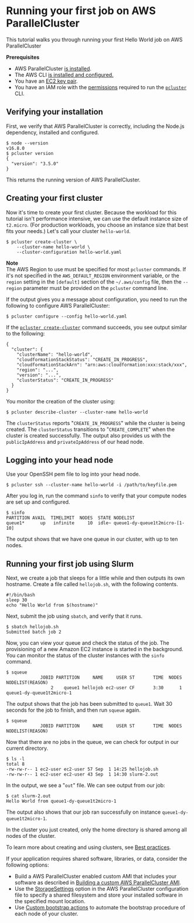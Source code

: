 # Running your first job on AWS ParallelCluster<a name="tutorials-running-your-first-job-on-version-3"></a>

This tutorial walks you through running your first Hello World job on AWS ParallelCluster

**Prerequisites**
+ AWS ParallelCluster [is installed](install-v3-parallelcluster.md)\.
+ The AWS CLI [is installed and configured\.](https://docs.aws.amazon.com/cli/latest/userguide/getting-started-install.html)
+ You have an [EC2 key pair](https://docs.aws.amazon.com/AWSEC2/latest/UserGuide/ec2-key-pairs.html)\.
+ You have an IAM role with the [permissions](iam-roles-in-parallelcluster-v3.md#iam-roles-in-parallelcluster-v3-example-user-policies) required to run the [`pcluster`](pcluster-v3.md) CLI\.

## Verifying your installation<a name="tutorial-1stjob-verify-install"></a>

 First, we verify that AWS ParallelCluster is correctly, including the Node\.js dependency, installed and configured\. 

```
$ node --version
v16.8.0
$ pcluster version
{
  "version": "3.5.0"
}
```

This returns the running version of AWS ParallelCluster\.

## Creating your first cluster<a name="tutorial-1stjob-first-cluster"></a>

Now it's time to create your first cluster\. Because the workload for this tutorial isn't performance intensive, we can use the default instance size of `t2.micro`\. \(For production workloads, you choose an instance size that best fits your needs\.\) Let's call your cluster `hello-world`\.

```
$ pcluster create-cluster \
    --cluster-name hello-world \
    --cluster-configuration hello-world.yaml
```

**Note**  
The AWS Region to use must be specified for most `pcluster` commands\. If it's not specified in the `AWS_DEFAULT_REGION` environment variable, or the `region` setting in the `[default]` section of the `~/.aws/config` file, then the `--region` parameter must be provided on the `pcluster` command line\.

If the output gives you a message about configuration, you need to run the following to configure AWS ParallelCluster: 

```
$ pcluster configure --config hello-world.yaml
```

 If the [`pcluster create-cluster`](pcluster.create-cluster-v3.md) command succeeds, you see output similar to the following: 

```
{
  "cluster": {
    "clusterName": "hello-world",
    "cloudformationStackStatus": "CREATE_IN_PROGRESS",
    "cloudformationStackArn": "arn:aws:cloudformation:xxx:stack/xxx",
    "region": "...",
    "version": "...",
    "clusterStatus": "CREATE_IN_PROGRESS"
  }
}
```

 You monitor the creation of the cluster using: 

```
$ pcluster describe-cluster --cluster-name hello-world
```

 The `clusterStatus` reports "`CREATE_IN_PROGRESS`" while the cluster is being created\. The `clusterStatus` transitions to "`CREATE_COMPLETE`" when the cluster is created successfully\. The output also provides us with the `publicIpAddress` and `privateIpAddress` of our head node\.

## Logging into your head node<a name="tutorial-1stjob-logging-in-head-node"></a>

 Use your OpenSSH pem file to log into your head node\. 

```
$ pcluster ssh --cluster-name hello-world -i /path/to/keyfile.pem
```

 After you log in, run the command `sinfo` to verify that your compute nodes are set up and configured\. 

```
$ sinfo
PARTITION AVAIL  TIMELIMIT  NODES  STATE NODELIST
queue1*      up   infinite     10  idle~ queue1-dy-queue1t2micro-[1-10]
```

 The output shows that we have one queue in our cluster, with up to ten nodes\. 

## Running your first job using Slurm<a name="tutorial-1stjob-first-slurm-job"></a>

Next, we create a job that sleeps for a little while and then outputs its own hostname\. Create a file called `hellojob.sh`, with the following contents\.

```
#!/bin/bash
sleep 30
echo "Hello World from $(hostname)"
```

 Next, submit the job using `sbatch`, and verify that it runs\. 

```
$ sbatch hellojob.sh
Submitted batch job 2
```

 Now, you can view your queue and check the status of the job\. The provisioning of a new Amazon EC2 instance is started in the background\. You can monitor the status of the cluster instances with the `sinfo` command\.

```
$ squeue
             JOBID PARTITION     NAME     USER ST       TIME  NODES NODELIST(REASON)
                 2    queue1 hellojob ec2-user CF       3:30      1 queue1-dy-queue1t2micro-1
```

 The output shows that the job has been submitted to `queue1`\. Wait 30 seconds for the job to finish, and then run `squeue` again\. 

```
$ squeue
             JOBID PARTITION     NAME     USER ST       TIME  NODES NODELIST(REASON)
```

 Now that there are no jobs in the queue, we can check for output in our current directory\. 

```
$ ls -l
total 8
-rw-rw-r-- 1 ec2-user ec2-user 57 Sep  1 14:25 hellojob.sh
-rw-rw-r-- 1 ec2-user ec2-user 43 Sep  1 14:30 slurm-2.out
```

 In the output, we see a "`out`" file\. We can see output from our job: 

```
$ cat slurm-2.out
Hello World from queue1-dy-queue1t2micro-1
```

The output also shows that our job ran successfully on instance `queue1-dy-queue1t2micro-1`\.

In the cluster you just created, only the home directory is shared among all nodes of the cluster\.

To learn more about creating and using clusters, see [Best practices](best-practices-v3.md)\.

If your application requires shared software, libraries, or data, consider the following options:
+ Build a AWS ParallelCluster enabled custom AMI that includes your software as described in [Building a custom AWS ParallelCluster AMI](building-custom-ami-v3.md)\.
+ Use the [StorageSettings](SharedStorage-v3.md) option in the AWS ParallelCluster configuration file to specify a shared filesystem and store your installed software in the specified mount location\.
+ Use [Custom bootstrap actions](custom-bootstrap-actions-v3.md) to automate the bootstrap procedure of each node of your cluster\.
